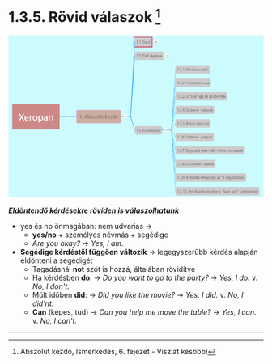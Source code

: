 # 1.3.5. Rövid válaszok [^1]

![1.3](images/1.3.png)

***Eldöntendő kérdésekre röviden is válaszolhatunk***

* yes és no önmagában: nem udvarias ->
  * **yes/no** + személyes névmás + segédige
  * *Are you okay?* -> *Yes, I am.*
* **Segédige kérdéstől függően változik** -> legegyszerűbb kérdés alapján eldönteni a segédigét
  * Tagadásnál **not** szót is hozzá, általában rövidítve
  * Ha kérdésben **do**: -> *Do you want to go to the party?* -> *Yes, I do.* v. *No, I don't.*
  * Múlt időben **did**: -> *Did you like the movie?* -> *Yes, I did.* v. *No, I did'nt.*
  * **Can** (képes, tud) -> *Can you help me move the table?* -> *Yes, I can.* v. *No, I can't.*

---
[^1]: Abszolút kezdő, Ismerkedés, 6. fejezet - Viszlát később!